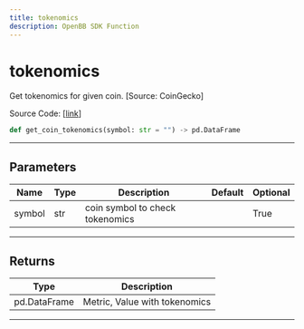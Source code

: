 ```yaml
---
title: tokenomics
description: OpenBB SDK Function
---
```


# tokenomics

Get tokenomics for given coin. [Source: CoinGecko]

Source Code: [[link](https://github.com/OpenBB-finance/OpenBBTerminal/tree/main/openbb_terminal/cryptocurrency/due_diligence/pycoingecko_model.py#L253)]

```python
def get_coin_tokenomics(symbol: str = "") -> pd.DataFrame
```
---
## Parameters

| Name | Type | Description | Default | Optional |
| ---- | ---- | ----------- | ------- | -------- |
| symbol | str | coin symbol to check tokenomics |  | True |

---
## Returns

| Type | Description |
| ---- | ----------- |
| pd.DataFrame | Metric, Value with tokenomics |

---
